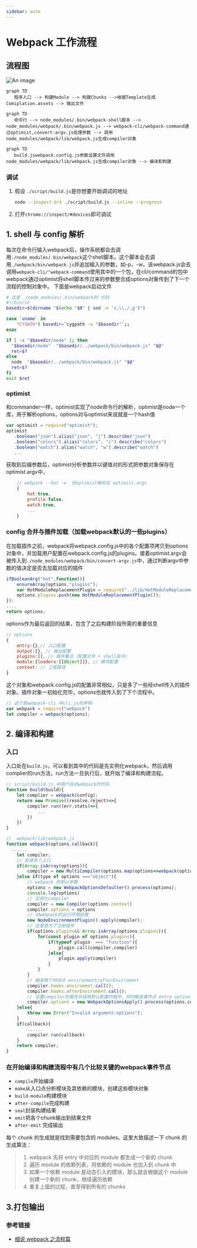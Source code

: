 ```yaml
---
sidebar: auto
---
```

# Webpack 工作流程

## 流程图
![An image](/docs/wepack/webpack-flow.jpg)
```mermaid
graph TD
   程序入口 --> 构建Module --> 构建Chunks -->根据Template生成Comiplation.assets --> 输出文件
```
```mermaid
graph TD
   命令行 --> node_modules/.bin/webpack-shell脚本 --> node_modules/webpack/.bin/webpack.js --> webpack-cli/webpack-command通过optimist,convert-argv.js处理参数 --> 调用node_modules/webpack/lib/webpack.js生成compiler对象
```
```mermaid
graph TD
   build.jswebpack.config.js参数设置文件调用node_modules/webpack/lib/webpack.js生成compiler对象 --> 编译和构建
```

### 调试
1. 假设 `./script/build.js`是你想要开始调试的地址
   ``` bash
   node --inspect-brk ./script/build.js --inline --progress
   ```
2. 打开`chrome://inspect/#devices`即可调试



## 1. shell 与 config 解析
每次在命令行输入webpack后，操作系统都会去调用`./node_modules/.bin/webpack`这个shell脚本。这个脚本会去调用`./webpack/bin/webpack.js`并追加输入的参数，如-p，-w。该webpack.js会去调用`webpack-cli/"webpack-command`使用其中的一个包，在cli/command的包中webpack通过optimist将shell脚本传过来的参数整合成options对象传到了下一个流程的控制对象中。
下面是webpack启动文件
``` bash
# 这是 ./node_modules/.bin/webpack的 代码 
#!/bin/sh
basedir=$(dirname "$(echo "$0" | sed -e 's,\\,/,g')")

case `uname` in
    *CYGWIN*) basedir=`cygpath -w "$basedir"`;;
esac

if [ -x "$basedir/node" ]; then
  "$basedir/node"  "$basedir/../webpack/bin/webpack.js" "$@"
  ret=$?
else 
  node  "$basedir/../webpack/bin/webpack.js" "$@"
  ret=$?
fi
exit $ret
```


### optimist

 和commander一样，optimist实现了node命令行的解析，optimist是node一个库，用于解析options，options对与optimist来说就是一个hash值
 ```javascript 
var optimist = require("optimist");
optimist
    .boolean("json").alias("json", "j").describe("json")
    .boolean("colors").alias("colors", "c").describe("colors")
    .boolean("watch").alias("watch", "w").describe("watch")
    ...
 ```
获取到后缀参数后，optimist分析参数并以键值对的形式把参数对象保存在optimist.argv中，
```javascript
    // webpack --hot -w  经optimist解析后 optimist.argv
    {
        hot:true,
        profile:false,
        watch:true,
        ...
    }
```
### config 合并与插件加载（加载webpack默认的一些plugins）
在加载插件之前，webpack将webpack.config.js中的各个配置项拷贝到options对象中，并加载用户配置在webpack.config.js的plugins。接着optimist.argv会被传入到`./node_modules/webpack/bin/convert-argv.js`中，通过判断argv中参数的值决定是否去加载对应的插件
``` javascript
ifBooleanArg("hot",function(){
    ensureArray(options,"plugins");
    var HotModuleReplacementPlugin = require("../lib/HotModuleReplacementPlugin");
    options.plugins.push(new HotModuleReplacementPlugin());
});
....
return options;
```
options作为最后返回的结果，包含了之后构建阶段所需的重要信息

``` javascript
// options 
{
    entry:{},// 入口配置
    output:{}, // 输出配置
    plugins:[], // 插件集合（配置文件 + shell指令）
    module:{loaders:[[Object]]}, // 模块配置
    context: // 工程路径
}
```
这个对象和webpack.config.js的配置非常相似，只是多了一些经shell传入的插件对象。插件对象一初始化完毕，options也就传入到了下个流程中。

``` javascript
// 这个是webpack-cli 中cli.js的声明
var webpack = require("webpack")
let compiler = webpack(options);
```

## 2. 编译和构建

### 入口
入口处在`build.js`，可以看到其中的代码是先实例化webpack，然后调用complier的run方法，run方法一旦执行后，就开始了编译和构建流程。
```javascript
// script/build.js 中用户启动webpack的代码
function build(build){
    let complier = webpack(config);
    return new Promise((resolve,reject)=>{
        compiler.run((err,stats)=>{
            ...
        })
    })
}
```

``` javascript
//  webpack/lib/webpack.js
function webpack(options,callback){
  ......
    let compiler;
    // 处理多个入口
    if(Array.isArray(options)){
        compiler = new MultiCompiler(options.map(options=>webpack(options)));
    }else if(type of options ==="object"){
        // webpack 的默认参数
        options = new WebpackOptionsDefaulter().process(options);
        console.log(options)
        // 实例化compiler 
        compiler = new Compiler(options.context)
        compiler.options = options
        // 对webpack的运行环境处理
        new NodeEnvironmentPlugin().apply(compiler);
        // 这里是为了注册插件
        if(options.plugins&& Array.isArray(options.plugins)){
            for(const plugin of options.plugins){
                if(typeof plugin  === "function"){
                    plugin.call(compiler,compiler)
                }else{
                    plugin.apply(compiler)
                }
            }
        }
        // 触发两个时间点 environment/afterEnviroment
        compiler.hooks.enviroment.call();
        compiler.hooks.afterEnviroment.call();
        // 设置compiler的属性并调用默认配置的插件，同时触发事件点 entry-option
        compiler.options = new WebpackOptionsApply().process(options,compiler);
    }else{
        throw new Error("Invalid argument:options");
    }
    if(callback){
        ......
        compiler.run(callback)
    }
    return compiler;
}
```

### 在开始编译和构建流程中有几个比较关键的webpack事件节点

- `compile`开始编译
- `make`从入口点分析模块及其依赖的模块，创建这些模块对象
- `build-module`构建模块
- `after-compile`完成构建
- `seal`封装构建结果
- `emit`把各个chunk输出到结果文件
- `after-emit` 完成输出


每个 chunk 的生成就是找到需要包含的 modules。这里大致描述一下 chunk 的生成算法：
> 1. webpack 先将 entry 中对应的 module 都生成一个新的 chunk
> 2. 遍历 module 的依赖列表，将依赖的 module 也加入到 chunk 中
> 3. 如果一个依赖 module 是动态引入的模块，那么就会根据这个 module 创建一个新的 chunk，继续遍历依赖
> 4. 重复上面的过程，直至得到所有的 chunks





## 3.打包输出


### 参考链接

- [细说 webpack 之流程篇](https://developer.aliyun.com/article/61047) 